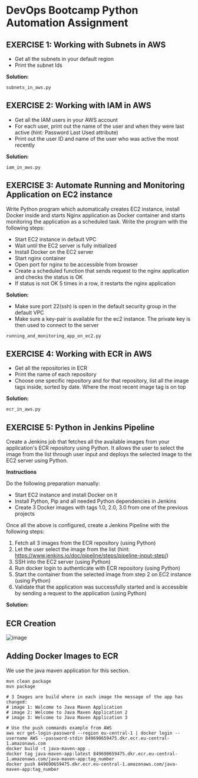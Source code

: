# DevOps Bootcamp Python Automation Assignment

## EXERCISE 1: Working with Subnets in AWS
* Get all the subnets in your default region
* Print the subnet Ids

**Solution:**

`subnets_in_aws.py`

## EXERCISE 2: Working with IAM in AWS
* Get all the IAM users in your AWS account
* For each user, print out the name of the user and when they were last active (hint: Password Last Used attribute)
* Print out the user ID and name of the user who was active the most recently

**Solution:**

`iam_in_aws.py`

## EXERCISE 3: Automate Running and Monitoring Application on EC2 instance
Write Python program which automatically creates EC2 instance, install Docker inside and starts Nginx application as Docker container and starts monitoring the application as a scheduled task. Write the program with the following steps:

* Start EC2 instance in default VPC
* Wait until the EC2 server is fully initialized
* Install Docker on the EC2 server
* Start nginx container
* Open port for nginx to be accessible from browser
* Create a scheduled function that sends request to the nginx application and checks the status is OK
* If status is not OK 5 times in a row, it restarts the nginx application

**Solution:**

* Make sure port 22(ssh) is open in the default security group in the default VPC
* Make sure a key-pair is available for the ec2 instance. The private key is then used to connect to the server

`running_and_monitoring_app_on_ec2.py`

## EXERCISE 4: Working with ECR in AWS

* Get all the repositories in ECR
* Print the name of each repository
* Choose one specific repository and for that repository, list all the image tags inside, sorted by date. Where the most recent image tag is on top

**Solution:**

`ecr_in_aws.py`

## EXERCISE 5: Python in Jenkins Pipeline

Create a Jenkins job that fetches all the available images from your application's ECR repository using Python. It allows the user to select the image from the list through user input and deploys the selected image to the EC2 server using Python.

**Instructions**

Do the following preparation manually:

* Start EC2 instance and install Docker on it
* Install Python, Pip and all needed Python dependencies in Jenkins
* Create 3 Docker images with tags 1.0, 2.0, 3.0 from one of the previous projects


Once all the above is configured, create a Jenkins Pipeline with the following steps:

1. Fetch all 3 images from the ECR repository (using Python)
2. Let the user select the image from the list (hint: https://www.jenkins.io/doc/pipeline/steps/pipeline-input-step/)
3. SSH into the EC2 server (using Python)
4. Run docker login to authenticate with ECR repository (using Python)
5. Start the container from the selected image from step 2 on EC2 instance (using Python)
6. Validate that the application was successfully started and is accessible by sending a request to the application (using Python)

**Solution:**

## ECR Creation

![image](https://github.com/ArshaShiri/DevOpsBootcampPythonAutomationAssignment/assets/18715119/81f02b9b-7233-4af7-b160-006d0838623a)

## Adding Docker Images to ECR

We use the java maven application for this section.

    mvn clean package
    mvn package

    # 3 Images are build where in each image the message of the app has changed:
    # image 1: Welcome to Java Maven Application
    # image 2: Welcome to Java Maven Application 2
    # image 3: Welcome to Java Maven Application 3

    # Use the push commands example from AWS
    aws ecr get-login-password --region eu-central-1 | docker login --username AWS --password-stdin 849690659475.dkr.ecr.eu-central-1.amazonaws.com
    docker build -t java-maven-app .
    docker tag java-maven-app:latest 849690659475.dkr.ecr.eu-central-1.amazonaws.com/java-maven-app:tag_number
    docker push 849690659475.dkr.ecr.eu-central-1.amazonaws.com/java-maven-app:tag_number


